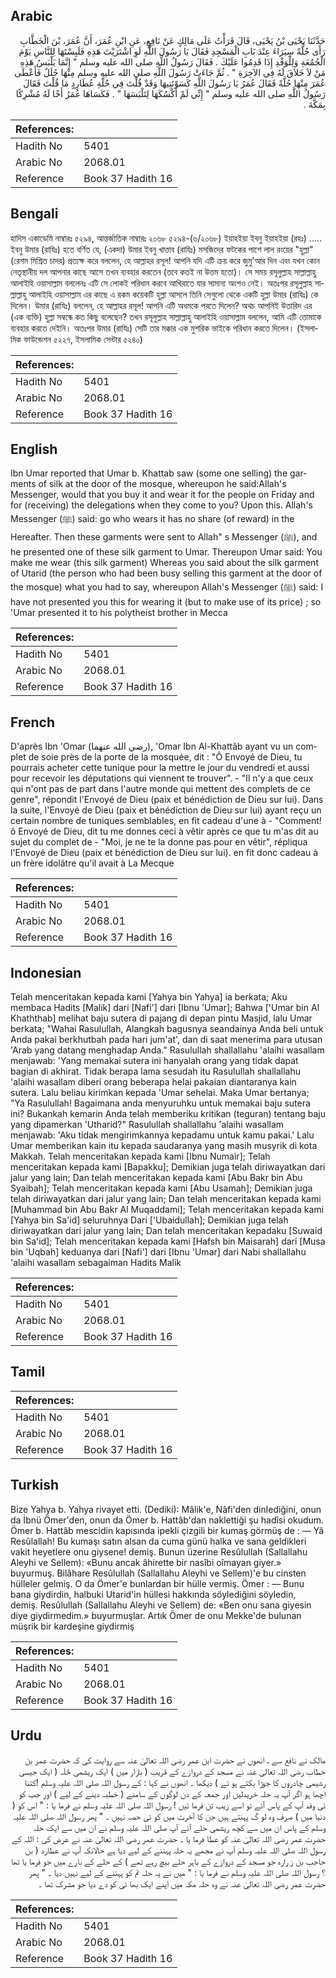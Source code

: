 ## Arabic


<div dir="rtl" lang="ar" style={{fontSize:'larger',backgroundColor:'#f8f9fa',padding:20}}>
حَدَّثَنَا يَحْيَى بْنُ يَحْيَى، قَالَ قَرَأْتُ عَلَى مَالِكٍ عَنْ نَافِعٍ، عَنِ ابْنِ عُمَرَ، أَنَّ عُمَرَ، بْنَ الْخَطَّابِ رَأَى حُلَّةً سِيَرَاءَ عِنْدَ بَابِ الْمَسْجِدِ فَقَالَ يَا رَسُولَ اللَّهِ لَوِ اشْتَرَيْتَ هَذِهِ فَلَبِسْتَهَا لِلنَّاسِ يَوْمَ الْجُمُعَةِ وَلِلْوَفْدِ إِذَا قَدِمُوا عَلَيْكَ ‏.‏ فَقَالَ رَسُولُ اللَّهِ صلى الله عليه وسلم ‏"‏ إِنَّمَا يَلْبَسُ هَذِهِ مَنْ لاَ خَلاَقَ لَهُ فِي الآخِرَةِ ‏"‏ ‏.‏ ثُمَّ جَاءَتْ رَسُولَ اللَّهِ صلى الله عليه وسلم مِنْهَا حُلَلٌ فَأَعْطَى عُمَرَ مِنْهَا حُلَّةً فَقَالَ عُمَرُ يَا رَسُولَ اللَّهِ كَسَوْتَنِيهَا وَقَدْ قُلْتَ فِي حُلَّةِ عُطَارِدٍ مَا قُلْتَ فَقَالَ رَسُولُ اللَّهِ صلى الله عليه وسلم ‏"‏ إِنِّي لَمْ أَكْسُكَهَا لِتَلْبَسَهَا ‏"‏ ‏.‏ فَكَسَاهَا عُمَرُ أَخًا لَهُ مُشْرِكًا بِمَكَّةَ ‏.‏
</div>
<div style={{backgroundColor:'#f8f9fa',padding:20, marginBottom: 10}}><table> <thead> <tr> <th>References:</th> <th></th> </tr> </thead> <tbody><tr><td>Hadith No</td><td>5401</td></tr><tr><td>Arabic No</td><td>2068.01</td></tr><tr><td>Reference</td><td>Book 37 Hadith 16</td></tr></tbody></table></div>

## Bengali


<div dir="ltr" lang="bn" style={{fontSize:'larger',backgroundColor:'#f8f9fa',padding:20}}>
হাদিস একাডেমি নাম্বারঃ ৫২৯৪, আন্তর্জাতিক নাম্বারঃ ২০৬৮ ৫২৯৪-(৬/২০৬৮) ইয়াহইয়া ইবনু ইয়াহইয়া (রহঃ) ..... ইবনু উমার (রাযিঃ) হতে বর্ণিত যে, (একদা) উমার ইবনু খাত্তাব (রাযিঃ) মসজিদের ফটকের পাশে লাল রংয়ের "হুল্লা" (রেশম মিশ্রিত চাদর) প্রত্যক্ষ করে বললেন, হে আল্লাহর রসূল! আপনি যদি এটি ক্রয় করে জুমু'আর দিন এবং যখন কোন নেতৃস্থানীয় দল আপনার কাছে আসে তখন ব্যবহার করতেন (তবে কতই না উত্তম হতো)। সে সময় রসূলুল্লাহ সাল্লাল্লাহু আলাইহি ওয়াসাল্লাম বললেনঃ এটি সে লোকই পরিধান করবে আখিরাতে যার সামান্য অংশও নেই। অতঃপর রসূলুল্লাহ সাল্লাল্লাহু আলাইহি ওয়াসাল্লাম এর কাছে এ রকম কয়েকটি হুল্লা আসলে তিনি সেগুলো থেকে একটি হুল্লা উমার (রাযিঃ) কে দিলেন। উমার (রাযিঃ) বললেন, হে আল্লাহর রসূল! আপনি এটি অধমকে পরতে দিলেন? অথচ আপনিই উতারিদ এর (এক ব্যক্তি) হুল্লা সম্বন্ধে কত কিছু বলেছেন? তখন রসূলুল্লাহ সাল্লাল্লাহু আলাইহি ওয়াসাল্লাম বললেন, আমি এটি তোমাকে ব্যবহার করতে দেইনি। অতঃপর উমার (রাযিঃ) সেটি তার মক্কার এক মুশরিক ভাইকে পরিধান করতে দিলেন। (ইসলামিক ফাউন্ডেশন ৫২২৭, ইসলামিক সেন্টার ৫২৪০)
</div>
<div style={{backgroundColor:'#f8f9fa',padding:20, marginBottom: 10}}><table> <thead> <tr> <th>References:</th> <th></th> </tr> </thead> <tbody><tr><td>Hadith No</td><td>5401</td></tr><tr><td>Arabic No</td><td>2068.01</td></tr><tr><td>Reference</td><td>Book 37 Hadith 16</td></tr></tbody></table></div>

## English


<div dir="ltr" lang="en" style={{fontSize:'larger',backgroundColor:'#f8f9fa',padding:20}}>
Ibn Umar reported that Umar b. Khattab saw (some one selling) the garments of silk at the door of the mosque, whereupon he said:Allah's Messenger, would that you buy it and wear it for the people on Friday and for (receiving) the delegations when they come to you? Upon this. Allah's Messenger (ﷺ) said: go who wears it has no share (of reward) in the Hereafter. Then these garments were sent to Allah" s Messenger (ﷺ), and he presented one of these silk garment to Umar. Thereupon Umar said: You make me wear (this silk garment) Whereas you said about the silk garment of Utarid (the person who had been busy selling this garment at the door of the mosque) what you had to say, whereupon Allah's Messenger (ﷺ) said: I have not presented you this for wearing it (but to make use of its price) ; so 'Umar presented it to his polytheist brother in Mecca
</div>
<div style={{backgroundColor:'#f8f9fa',padding:20, marginBottom: 10}}><table> <thead> <tr> <th>References:</th> <th></th> </tr> </thead> <tbody><tr><td>Hadith No</td><td>5401</td></tr><tr><td>Arabic No</td><td>2068.01</td></tr><tr><td>Reference</td><td>Book 37 Hadith 16</td></tr></tbody></table></div>

## French


<div dir="ltr" lang="fr" style={{fontSize:'larger',backgroundColor:'#f8f9fa',padding:20}}>
D'après Ibn 'Omar (رضي الله عنهما), 'Omar Ibn Al-Khattâb ayant vu un complet de soie près de la porte de la mosquée, dit : "Ô Envoyé de Dieu, tu pourrais acheter cette tunique pour la mettre le jour du vendredi et aussi pour recevoir les députations qui viennent te trouver". - "Il n'y a que ceux qui n'ont pas de part dans l'autre monde qui mettent des complets de ce genre", répondit l'Envoyé de Dieu (paix et bénédiction de Dieu sur lui). Dans la suite, l'Envoyé de Dieu (paix et bénédiction de Dieu sur lui) ayant reçu un certain nombre de tuniques semblables, en fit cadeau d'une à - "Comment! ô Envoyé de Dieu, dit tu me donnes ceci à vêtir après ce que tu m'as dit au sujet du complet de - "Moi, je ne te la donne pas pour en vêtir", répliqua l'Envoyé de Dieu (paix et bénédiction de Dieu sur lui). en fit donc cadeau à un frère idolâtre qu'il avait à La Mecque
</div>
<div style={{backgroundColor:'#f8f9fa',padding:20, marginBottom: 10}}><table> <thead> <tr> <th>References:</th> <th></th> </tr> </thead> <tbody><tr><td>Hadith No</td><td>5401</td></tr><tr><td>Arabic No</td><td>2068.01</td></tr><tr><td>Reference</td><td>Book 37 Hadith 16</td></tr></tbody></table></div>

## Indonesian


<div dir="ltr" lang="id" style={{fontSize:'larger',backgroundColor:'#f8f9fa',padding:20}}>
Telah menceritakan kepada kami [Yahya bin Yahya] ia berkata; Aku membaca Hadits [Malik] dari [Nafi'] dari [Ibnu 'Umar]; Bahwa ['Umar bin Al Khaththab] melihat baju sutera di pajang di depan pintu Masjid, lalu Umar berkata; "Wahai Rasulullah, Alangkah bagusnya seandainya Anda beli untuk Anda pakai berkhutbah pada hari jum'at', dan di saat menerima para utusan 'Arab yang datang menghadap Anda." Rasulullah shallallahu 'alaihi wasallam menjawab: 'Yang memakai sutera ini hanyalah orang yang tidak dapat bagian di akhirat. Tidak berapa lama sesudah itu Rasulullah shallallahu 'alaihi wasallam diberi orang beberapa helai pakaian diantaranya kain sutera. Lalu beliau kirimkan kepada 'Umar sehelai. Maka Umar bertanya; "Ya Rasulullah! Bagaimana anda menyuruhku untuk memakai baju sutera ini? Bukankah kemarin Anda telah memberiku kritikan (teguran) tentang baju yang dipamerkan 'Utharid?" Rasulullah shallallahu 'alaihi wasallam menjawab: 'Aku tidak mengirimkannya kepadamu untuk kamu pakai.' Lalu Umar memberikan kain itu kepada saudaranya yang masih musyrik di kota Makkah. Telah menceritakan kepada kami [Ibnu Numair]; Telah menceritakan kepada kami [Bapakku]; Demikian juga telah diriwayatkan dari jalur yang lain; Dan telah menceritakan kepada kami [Abu Bakr bin Abu Syaibah]; Telah menceritakan kepada kami [Abu Usamah]; Demikian juga telah diriwayatkan dari jalur yang lain; Dan telah menceritakan kepada kami [Muhammad bin Abu Bakr Al Muqaddami]; Telah menceritakan kepada kami [Yahya bin Sa'id] seluruhnya Dari ['Ubaidullah]; Demikian juga telah diriwayatkan dari jalur yang lain; Dan telah menceritakan kepadaku [Suwaid bin Sa'id]; Telah menceritakan kepada kami [Hafsh bin Maisarah] dari [Musa bin 'Uqbah] keduanya dari [Nafi'] dari [Ibnu 'Umar] dari Nabi shallallahu 'alaihi wasallam sebagaiman Hadits Malik
</div>
<div style={{backgroundColor:'#f8f9fa',padding:20, marginBottom: 10}}><table> <thead> <tr> <th>References:</th> <th></th> </tr> </thead> <tbody><tr><td>Hadith No</td><td>5401</td></tr><tr><td>Arabic No</td><td>2068.01</td></tr><tr><td>Reference</td><td>Book 37 Hadith 16</td></tr></tbody></table></div>

## Tamil


<div dir="ltr" lang="ta" style={{fontSize:'larger',backgroundColor:'#f8f9fa',padding:20}}>

</div>
<div style={{backgroundColor:'#f8f9fa',padding:20, marginBottom: 10}}><table> <thead> <tr> <th>References:</th> <th></th> </tr> </thead> <tbody><tr><td>Hadith No</td><td>5401</td></tr><tr><td>Arabic No</td><td>2068.01</td></tr><tr><td>Reference</td><td>Book 37 Hadith 16</td></tr></tbody></table></div>

## Turkish


<div dir="ltr" lang="tr" style={{fontSize:'larger',backgroundColor:'#f8f9fa',padding:20}}>
Bize Yahya b. Yahya rivayet etti. (Dediki): Mâlik'e, Nâfi'den dinlediğini, onun da İbnü Ömer'den, onun da Ömer b. Hattâb'dan naklettiği şu hadîsi okudum. Ömer b. Hattâb mescidin kapısında ipekli çizgili bir kumaş görmüş de : — Yâ Resûlallah! Bu kumaşı satın alsan da cuma günü halka ve sana geldikleri vakit heyetlere onu giysene! demiş. Bunun üzerine Resûlullah (Sallallahu Aleyhi ve Sellem): «Bunu ancak âhirette bir nasîbi oîmayan giyer.» buyurmuş. Bilâhare Resûlullah (Sallallahu Aleyhi ve Sellem)'e bu cinsten hülleler gelmiş. O da Ömer'e bunlardan bir hülle vermiş. Ömer : — Bunu bana giydirdin, halbuki Utarid'in hüllesi hakkında söylediğini söyledin, demiş. Resûlullah (Sallallahu Aleyhi ve Sellem) de: «Ben onu sana giyesin diye giydirmedim.» buyurmuşlar. Artık Ömer de onu Mekke'de bulunan müşrik bir kardeşine giydirmiş
</div>
<div style={{backgroundColor:'#f8f9fa',padding:20, marginBottom: 10}}><table> <thead> <tr> <th>References:</th> <th></th> </tr> </thead> <tbody><tr><td>Hadith No</td><td>5401</td></tr><tr><td>Arabic No</td><td>2068.01</td></tr><tr><td>Reference</td><td>Book 37 Hadith 16</td></tr></tbody></table></div>

## Urdu


<div dir="rtl" lang="ur" style={{fontSize:'larger',backgroundColor:'#f8f9fa',padding:20}}>
مالک نے نافع سے ، انھوں نے حضرت ابن عمر رضی اللہ تعالیٰ عنہ سے روایت کی کہ حضرت عمر بن خطاب رضی اللہ تعالیٰ عنہ نے مسجد کے دروازے کے قریب ( بازار میں ) ایک ریشمی حُلَہ ( ایک جیسی رشیمی چادروں کا جوڑا بکتے ہو ئے ) دیکھا ۔ انھوں نے کہا : کے رسول اللہ صلی اللہ علیہ وسلم !کتنا اچھا ہو اگر آپ یہ حلہ خریدلیں اور جمعہ کے دن لوگوں کے سامنے ( خطبہ دینے کے لیے ) اور جب کو ئی وفد آپ کے پاس آئے تو اسے زیب تن فرما ئیں ! رسول اللہ صلی اللہ علیہ وسلم نے فرما یا : " اس کو ( دنیا میں ) صرف وہ لو گ پہنتے ہیں جن کا آخرت میں کو ئی حصہ نہیں ۔ " پھر رسول اللہ صلی اللہ علیہ وسلم کے پاس ان میں سے کچھ ریشمی حلے آئے آپ صلی اللہ علیہ وسلم نے ان میں سے ایک حلہ حضرت عمر رضی اللہ تعالیٰ عنہ کو عطا فرما یا ۔ حضرت عمر رضی اللہ تعالیٰ عنہ نے عرض کی : اللہ کے رسول اللہ صلی اللہ علیہ وسلم آپ نے مجھے یہ حلہ پہننے کے لیے دیا ہے حالانکہ آپ نے عطارد ( بن حاجب بن ز رارہ جو مسجد کے دروازے کے باہر حلے بیچ رہے تھے ) کے حلے کے بارے میں جو فرما یا تھا ؟ رسول اللہ صلی اللہ علیہ وسلم نے فرما یا : " میں نے یہ حلہ تم کو پہننے کے لیے نہیں دیا ۔ " پھر حضرت عمر رضی اللہ تعالیٰ عنہ نے وہ حلہ مکہ میں اپنے ایک بھا ئی کو دے دیا جو مشرک تھا ۔
</div>
<div style={{backgroundColor:'#f8f9fa',padding:20, marginBottom: 10}}><table> <thead> <tr> <th>References:</th> <th></th> </tr> </thead> <tbody><tr><td>Hadith No</td><td>5401</td></tr><tr><td>Arabic No</td><td>2068.01</td></tr><tr><td>Reference</td><td>Book 37 Hadith 16</td></tr></tbody></table></div>